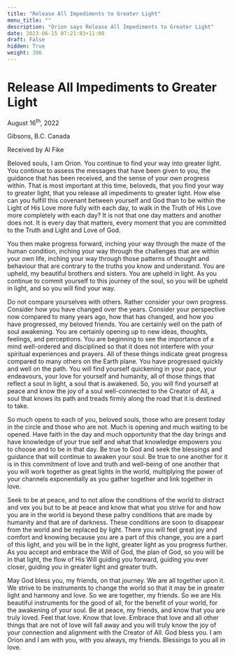 ```yaml
---
title: "Release All Impediments to Greater Light"
menu_title: ""
description: "Orion says Release All Impediments to Greater Light"
date: 2023-06-15 07:21:03+11:00
draft: False
hidden: True
weight: 386
---
```

# Release All Impediments to Greater Light

August 16<sup>th</sup>, 2022

Gibsons, B.C. Canada

Received by Al Fike   

Beloved souls, I am Orion. You continue to find your way into greater light. You continue to assess the messages that have been given to you, the guidance that has been received, and the sense of your own progress within. That is most important at this time, beloveds, that you find your way to greater light, that you release all impediments to greater light. How else can you fulfill this covenant between yourself and God than to be within the Light of His Love more fully with each day, to walk in the Truth of His Love more completely with each day? It is not that one day matters and another does not. It is every day that matters, every moment that you are committed to the Truth and Light and Love of God.

You then make progress forward, inching your way through the maze of the human condition, inching your way through the challenges that are within your own life, inching your way through those patterns of thought and behaviour that are contrary to the truths you know and understand. You are upheld, my beautiful brothers and sisters. You are upheld in light. As you continue to commit yourself to this journey of the soul, so you will be upheld in light, and so you will find your way.

Do not compare yourselves with others. Rather consider your own progress. Consider how you have changed over the years. Consider your perspective now compared to many years ago, how that has changed, and how you have progressed, my beloved friends. You are certainly well on the path of soul awakening. You are certainly opening up to new ideas, thoughts, feelings, and perceptions. You are beginning to see the importance of a mind well-ordered and disciplined so that it does not interfere with your spiritual experiences and prayers. All of these things indicate great progress compared to many others on the Earth plane. You have progressed quickly and well on the path. You will find yourself quickening in your pace, your endeavours, your love for yourself and humanity, all of those things that reflect a soul in light, a soul that is awakened. So, you will find yourself at peace and know the joy of a soul well-connected to the Creator of All, a soul that knows its path and treads firmly along the road that it is destined to take.

So much opens to each of you, beloved souls, those who are present today in the circle and those who are not. Much is opening and much waiting to be opened. Have faith in the day and much opportunity that the day brings and have knowledge of your true self and what that knowledge empowers you to choose and to be in that day. Be true to God and seek the blessings and guidance that will continue to awaken your soul. Be true to one another for it is in this commitment of love and truth and well-being of one another that you will work together as great lights in the world, multiplying the power of your channels exponentially as you gather together and link together in love.

Seek to be at peace, and to not allow the conditions of the world to distract and vex you but to be at peace and know that what you strive for and how you are in the world is beyond these paltry conditions that are made by humanity and that are of darkness. These conditions are soon to disappear from the world and be replaced by light. There you will feel great joy and comfort and knowing because you are a part of this change, you are a part of this light, and you will be in the light, greater light as you progress further. As you accept and embrace the Will of God, the plan of God, so you will be in that light, the flow of His Will guiding you forward, guiding you ever closer, guiding you in greater light and greater truth.

May God bless you, my friends, on that journey. We are all together upon it. We strive to be instruments to change the world so that it may be in greater light and harmony and love. So we are together, my friends. So we are His beautiful instruments for the good of all, for the benefit of your world, for the awakening of your soul. Be at peace, my friends, and know that you are truly loved. Feel that love. Know that love. Embrace that love and all other things that are not of love will fall away and you will truly know the joy of your connection and alignment with the Creator of All. God bless you. I am Orion and I am with you, with you always, my friends. Blessings to you all in love.